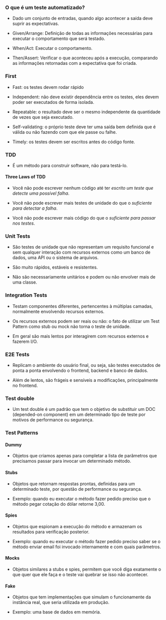 ### O que é um teste automatizado?

- Dado um conjunto de entradas, quando algo acontecer a saída deve suprir as expectativas.

- Given/Arrange: Definição de todas as informações necessárias para executar o comportamento que será testado.

- When/Act: Executar o comportamento.

- Then/Assert: Verificar o que aconteceu após a execução, comparando as informações retornadas com a expectativa que foi criada.

### First

- Fast: os testes devem rodar rápido

- Independent: não deve existir dependência entre os testes, eles devem poder ser executados de forma isolada.

- Repeatable: o resultado deve ser o mesmo independente da quantidade de vezes que seja executado.

- Self-validating: o próprio teste deve ter uma saída bem definida que é válida ou não fazendo com que ele passe ou falhe.

- Timely: os testes devem ser escritos antes do código fonte.

### TDD

- É um método para construir software, não para testá-lo.

#### Three Laws of TDD

- Você não pode escrever nenhum código até ter *escrito um teste que detecte uma possível falha*.

- Você não pode escrever mais testes de unidade do que o *suficiente para detectar a falha*.

- Você não pode escrever mais código do que o *suficiente para passar nos testes*.

### Unit Tests

- São testes de unidade que não representam um requisito funcional e sem qualquer interação com recursos externos como um banco de dados, uma API ou o sistema de arquivos.

- São muito rápidos, estáveis e resistentes.

- Não são necessariamente unitários e podem ou não envolver mais de uma classe.

### Integration Tests

- Testam componentes diferentes, pertencentes à múltiplas camadas, normalmente envolvendo recursos externos.

- Os recursos externos podem ser reais ou não: o fato de utilizar um Test Pattern como stub ou mock não torna o teste de unidade.

- Em geral são mais lentos por interagirem com recursos externos e fazerem I/O.

### E2E Tests

- Replicam o ambiente do usuário final, ou seja, são testes executados de ponta a ponta envolvendo o frontend, backend e banco de dados.

- Além de lentos, são frágeis e sensíveis a modificações, principalmente no frontend.

### Test double

- Um test double é um padrão que tem o objetivo de substituir um DOC (depended-on component) em um determinado tipo de teste por motivos de performance ou segurança.

### Test Patterns

#### Dummy

- Objetos que criamos apenas para completar a lista de parâmetros que precisamos passar para invocar um determinado método.

#### Stubs

- Objetos que retornam respostas prontas, definidas para um determinado teste, por questão de performance ou segurança.

- Exemplo: quando eu executar o método fazer pedido preciso que o método pegar cotação do dólar retorne 3,00.

#### Spies

- Objetos que espionam a execução do método e armazenam os resultados para verificação posterior.

- Exemplo: quando eu executar o método fazer pedido preciso saber se o método enviar email foi invocado internamente e com quais parâmetros.

#### Mocks

- Objetos similares a stubs e spies, permitem que você diga exatamente o que quer que ele faça e o teste vai quebrar se isso não acontecer.

#### Fake

- Objetos que tem implementações que simulam o funcionamente da instância real, que seria utilizada em produção.

- Exemplo: uma base de dados em memória.
